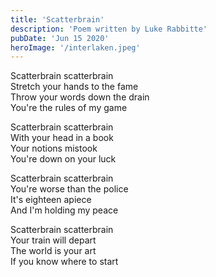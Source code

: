 ```yaml
---
title: 'Scatterbrain'
description: 'Poem written by Luke Rabbitte'
pubDate: 'Jun 15 2020'
heroImage: '/interlaken.jpeg'
---
```


Scatterbrain scatterbrain  
Stretch your hands to the fame  
Throw your words down the drain  
You're the rules of my game  
  
Scatterbrain scatterbrain  
With your head in a book  
Your notions mistook  
You're down on your luck  
  
Scatterbrain scatterbrain  
You're worse than the police  
It's eighteen apiece  
And I'm holding my peace  
  
Scatterbrain scatterbrain  
Your train will depart  
The world is your art  
If you know where to start  
